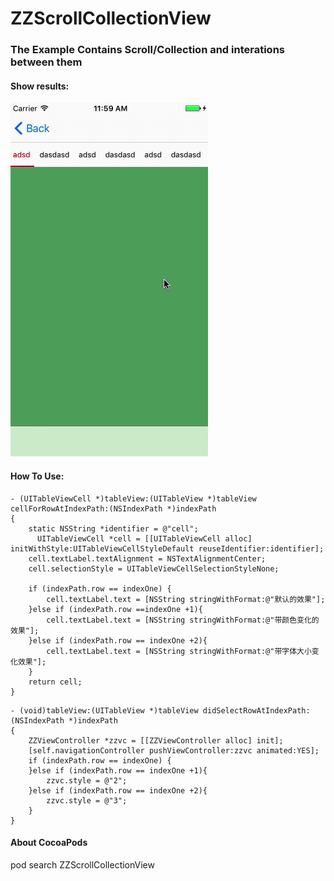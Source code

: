 # ZZScrollCollectionView
### The Example Contains Scroll/Collection and interations between them
#### Show results:
![](https://github.com/a279649802/ZZScrollCollectionView/raw/master/ZZSCGIF.gif)  
#### How To Use:
```
- (UITableViewCell *)tableView:(UITableView *)tableView cellForRowAtIndexPath:(NSIndexPath *)indexPath
{
    static NSString *identifier = @"cell";
      UITableViewCell *cell = [[UITableViewCell alloc] initWithStyle:UITableViewCellStyleDefault reuseIdentifier:identifier];
    cell.textLabel.textAlignment = NSTextAlignmentCenter;
    cell.selectionStyle = UITableViewCellSelectionStyleNone;

    if (indexPath.row == indexOne) {
        cell.textLabel.text = [NSString stringWithFormat:@"默认的效果"];
    }else if (indexPath.row ==indexOne +1){
        cell.textLabel.text = [NSString stringWithFormat:@"带颜色变化的效果"];
    }else if (indexPath.row == indexOne +2){
        cell.textLabel.text = [NSString stringWithFormat:@"带字体大小变化效果"];
    }
    return cell;
}
```

```
- (void)tableView:(UITableView *)tableView didSelectRowAtIndexPath:(NSIndexPath *)indexPath
{
    ZZViewController *zzvc = [[ZZViewController alloc] init];
    [self.navigationController pushViewController:zzvc animated:YES];
    if (indexPath.row == indexOne) {
    }else if (indexPath.row == indexOne +1){
        zzvc.style = @"2";
    }else if (indexPath.row == indexOne +2){
        zzvc.style = @"3";
    }
}
```
#### About CocoaPods
pod search ZZScrollCollectionView


